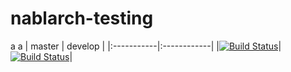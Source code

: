 # nablarch-testing 
a
a
| master | develop |
|:-----------|:------------|
|[![Build Status](https://travis-ci.org/nablarch/nablarch-testing.svg?branch=master)](https://travis-ci.org/nablarch/nablarch-testing)|[![Build Status](https://travis-ci.org/nablarch/nablarch-testing.svg?branch=develop)](https://travis-ci.org/nablarch/nablarch-testing)|
